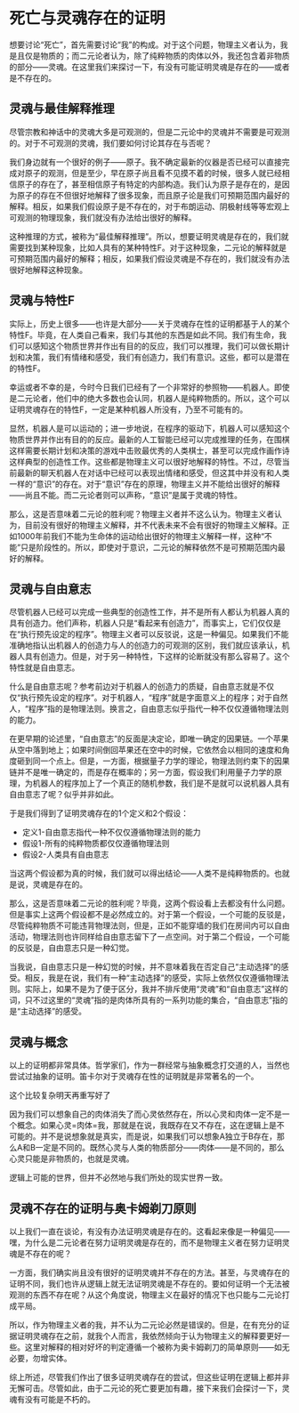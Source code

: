 # 死亡与灵魂存在的证明

想要讨论“死亡”，首先需要讨论“我”的构成。对于这个问题，物理主义者认为，我是且仅是物质的；而二元论者认为，除了纯粹物质的肉体以外，我还包含着非物质的部分——灵魂。在这里我们来探讨一下，有没有可能证明灵魂是存在的——或者是不存在的。

## 灵魂与最佳解释推理

尽管宗教和神话中的灵魂大多是可观测的，但是二元论中的灵魂并不需要是可观测的。对于不可观测的灵魂，我们要如何讨论其存在与否呢？

我们身边就有一个很好的例子——原子。我不确定最新的仪器是否已经可以直接完成对原子的观测，但是至少，早在原子尚且看不见摸不着的时候，很多人就已经相信原子的存在了，甚至相信原子有特定的内部构造。我们认为原子是存在的，是因为原子的存在不但很好地解释了很多现象，而且原子论是我们可预期范围内最好的解释。相反，如果我们假设原子是不存在的，对于布朗运动、阴极射线等等宏观上可观测的物理现象，我们就没有办法给出很好的解释。

这种推理的方式，被称为“最佳解释推理”。所以，想要证明灵魂是存在的，我们就需要找到某种现象，比如人具有的某种特性F。对于这种现象，二元论的解释就是可预期范围内最好的解释；相反，如果我们假设灵魂是不存在的，我们就没有办法很好地解释这种现象。

## 灵魂与特性F

实际上，历史上很多——也许是大部分——关于灵魂存在性的证明都基于人的某个特性F。毕竟，在人类自己看来，我们与其他的东西是如此不同。我们有生命，我们可以感知这个物质世界并作出有目的的反应，我们可以推理，我们可以做长期计划和决策，我们有情绪和感受，我们有创造力，我们有意识。这些，都可以是潜在的特性F。

幸运或者不幸的是，今时今日我们已经有了一个非常好的参照物——机器人。即使是二元论者，他们中的绝大多数也会认同，机器人是纯粹物质的。所以，这个可以证明灵魂存在的特性F，一定是某种机器人所没有，乃至不可能有的。

显然，机器人是可以运动的；进一步地说，在程序的驱动下，机器人可以感知这个物质世界并作出有目的的反应。最新的人工智能已经可以完成推理的任务，在围棋这样需要长期计划和决策的游戏中击败最优秀的人类棋士，甚至可以完成作画作诗这样典型的创造性工作。这些都是物理主义可以很好地解释的特性。不过，尽管当前最新的聊天机器人在对话中已经可以表现出情绪和感受，但这其中并没有和人类一样的“意识”的存在。对于“意识”存在的原理，物理主义并不能给出很好的解释——尚且不能。而二元论者则可以声称，“意识”是属于灵魂的特性。

那么，这是否意味着二元论的胜利呢？物理主义者并不这么认为。物理主义者认为，目前没有很好的物理主义解释，并不代表未来不会有很好的物理主义解释。正如1000年前我们不能为生命体的运动给出很好的物理主义解释一样，这种“不能”只是阶段性的。所以，即使对于意识，二元论的解释依然不是可预期范围内最好的解释。

## 灵魂与自由意志

尽管机器人已经可以完成一些典型的创造性工作，并不是所有人都认为机器人真的具有创造力。他们声称，机器人只是“看起来有创造力”，而事实上，它们仅仅是在“执行预先设定的程序”。物理主义者可以反驳说，这是一种偏见。如果我们不能准确地指认出机器人的创造力与人的创造力的可观测的区别，我们就应该承认，机器人具有创造力。但是，对于另一种特性，下这样的论断就没有那么容易了。这个特性就是自由意志。

什么是自由意志呢？参考前边对于机器人的创造力的质疑，自由意志就是不仅仅“执行预先设定的程序”。对于机器人，“程序”就是字面意义上的程序；对于自然人，“程序”指的是物理法则。换言之，自由意志似乎指代一种不仅仅遵循物理法则的能力。

在更早期的论述里，“自由意志”的反面是决定论，即唯一确定的因果链。一个苹果从空中落到地上；如果时间倒回苹果还在空中的时候，它依然会以相同的速度和角度砸到同一个点上。但是，一方面，根据量子力学的理论，物理法则约束下的因果链并不是唯一确定的，而是存在概率的；另一方面，假设我们利用量子力学的原理，为机器人的程序加上了一个真正的随机参数，我们是不是就可以说机器人具有自由意志了呢？似乎并非如此。

于是我们得到了证明灵魂存在的1个定义和2个假设：

+ 定义1-自由意志指代一种不仅仅遵循物理法则的能力
+ 假设1-所有的纯粹物质都仅仅遵循物理法则
+ 假设2-人类具有自由意志

当这两个假设都为真的时候，我们就可以得出结论——人类不是纯粹物质的。也就是说，灵魂是存在的。

那么，这是否意味着二元论的胜利呢？毕竟，这两个假设看上去都没有什么问题。但是事实上这两个假设都不是必然成立的。对于第一个假设，一个可能的反驳是，尽管纯粹物质不可能违背物理法则，但是，正如不能穿墙的我们在房间内可以自由活动，物理法则也许同样给自由意志留下了一点空间。对于第二个假设，一个可能的反驳是，自由意志只是一种幻觉。

当我说，自由意志只是一种幻觉的时候，并不意味着我在否定自己“主动选择”的感受。相反，我是在说，我们有一种“主动选择”的感受，实际上依然仅仅遵循物理法则。实际上，如果不是为了便于区分，我并不排斥使用“灵魂”和“自由意志”这样的词，只不过这里的“灵魂”指的是肉体所具有的一系列功能的集合，“自由意志”指的是“主动选择”的感受。

## 灵魂与概念

以上的证明都非常具体。哲学家们，作为一群经常与抽象概念打交道的人，当然也尝试过抽象的证明。笛卡尔对于灵魂存在性的证明就是非常著名的一个。

这个比较复杂明天再重写好了

因为我们可以想象自己的肉体消失了而心灵依然存在，所以心灵和肉体一定不是一个概念。如果心灵=肉体=我，那就是在说，我既存在又不存在，这在逻辑上是不可能的。并不是说想象就是真实，而是说，如果我们可以想象A独立于B存在，那么A和B一定是不同的。既然心灵与人类的物质部分——肉体——是不同的，那么心灵只能是非物质的，也就是灵魂。

逻辑上可能的世界，但并不必然地与我们所处的现实世界一致。

## 灵魂不存在的证明与奥卡姆剃刀原则

以上我们一直在谈论，有没有办法证明灵魂是存在的。这看起来像是一种偏见——嘿，为什么是二元论者在努力证明灵魂是存在的，而不是物理主义者在努力证明灵魂是不存在的呢？

一方面，我们确实尚且没有很好的证明灵魂并不存在的方法。甚至，与灵魂存在的证明不同，我们也许从逻辑上就无法证明灵魂是不存在的。要如何证明一个无法被观测的东西不存在呢？从这个角度说，物理主义在最好的情况下也只能与二元论打成平局。

所以，作为物理主义者的我，并不认为二元论必然是错误的。但是，在有充分的证据证明灵魂存在之前，就我个人而言，我依然倾向于认为物理主义的解释要更好一些。这里对解释的相对好坏的判定遵循一个被称为奥卡姆剃刀的简单原则——如无必要，勿增实体。

综上所述，尽管我们作出了很多证明灵魂存在的尝试，但这些证明在逻辑上都并非无懈可击。尽管如此，由于二元论的死亡要更加有趣，接下来我们会探讨一下，灵魂有没有可能是不朽的。